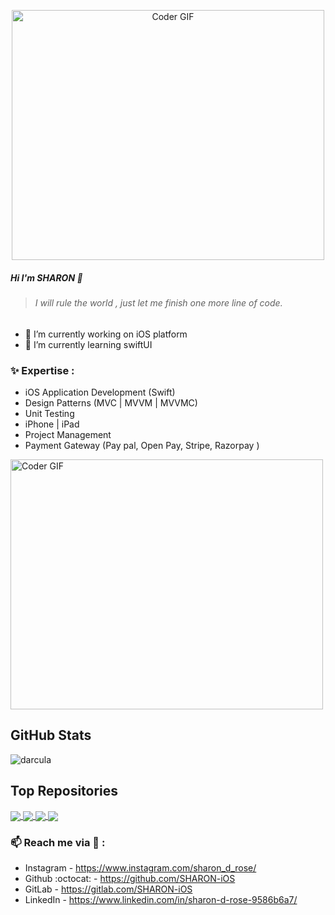 
<p align="center">

  <img src="https://media3.giphy.com/media/YMYZGTYzGZ3vyRLs5p/giphy.gif?cid=790b7611ffe1c164fe3728d6712995c335e79b2b52c630ed&rid=giphy.gif&ct=g" alt="Coder GIF" width="500" height="400">
  
</p>





##### Hi I'm SHARON   

> ###### I will rule the world , just let me finish one more line of code.


- 🔭 I’m currently working on iOS platform
- 🌱 I’m currently learning swiftUI

### :sparkles: Expertise :
* iOS Application Development (Swift)             
* Design Patterns (MVC | MVVM | MVVMC)                    
* Unit Testing                                    
* iPhone | iPad                                   
* Project Management                              
* Payment Gateway (Pay pal, Open Pay, Stripe, Razorpay )    

<p align="left">

  <img src="https://media.giphy.com/media/SWoSkN6DxTszqIKEqv/giphy.gif" alt="Coder GIF" width="500" height="400">
  
</p>

 ## GitHub Stats

 ![darcula][darcula] 

[darcula]: https://github-readme-stats.vercel.app/api?username=SHARON-iOS&show_icons=true&hide=contribs,prs&cache_seconds=86400&theme=darcula

 
 
 ## Top Repositories 

<a href="https://github.com/anuraghazra/github-readme-stats">
  <img align="center" src="https://github-readme-stats.vercel.app/api/pin/?username=SHARON-iOS&repo=AutoLayout-SizeClass&cache_seconds=86400&theme=discord_old_blurple " />
</a>

<a href="https://github.com/anuraghazra/github-readme-stats">
  <img align="center" src="https://github-readme-stats.vercel.app/api/pin/?username=SHARON-iOS&repo=MediaPlayer_LockScreen&cache_seconds=86400&theme=discord_old_blurple" />
</a>

<a href="https://github.com/anuraghazra/github-readme-stats">
  <img align="center" src="https://github-readme-stats.vercel.app/api/pin/?username=SHARON-iOS&repo=QRScanner&cache_seconds=86400&theme=slateorange" />
</a>

<a href="https://github.com/anuraghazra/github-readme-stats">
  <img align="center" src="https://github-readme-stats.vercel.app/api/pin/?username=SHARON-iOS&repo=DarkMode-Demo&cache_seconds=86400&theme=discord_old_blurple" />
</a>


### 📫 Reach me via :raised_hands: : 

* Instagram - https://www.instagram.com/sharon_d_rose/
* Github :octocat: - https://github.com/SHARON-iOS
* GitLab - https://gitlab.com/SHARON-iOS
* LinkedIn - https://www.linkedin.com/in/sharon-d-rose-9586b6a7/
